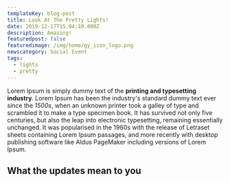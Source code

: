 ```yaml
---
templateKey: blog-post
title: Look At The Pretty Lights!
date: 2019-12-17T15:04:10.000Z
description: Amazing!
featuredpost: false
featuredimage: /img/home/gy_icon_logo.png
newscategory: Social Event
tags:
  - lights
  - pretty
---
```

Lorem Ipsum is simply dummy text of the **printing and typesetting industry**. Lorem Ipsum has been the industry's standard dummy text ever since the _1500s_, when an unknown printer took a galley of type and scrambled it to make a type specimen book. It has survived not only five centuries, but also the leap into electronic typesetting, remaining essentially unchanged. It was popularised in the 1960s with the release of Letraset sheets containing Lorem Ipsum passages, and more recently with desktop publishing software like Aldus PageMaker including versions of Lorem Ipsum.

## What the updates mean to you
